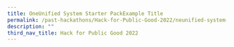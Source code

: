 ```yaml
---
title: OneUnified System Starter PackExample Title
permalink: /past-hackathons/Hack-for-Public-Good-2022/neunified-system-starter-pack/
description: ""
third_nav_title: Hack for Public Good 2022
---
```

